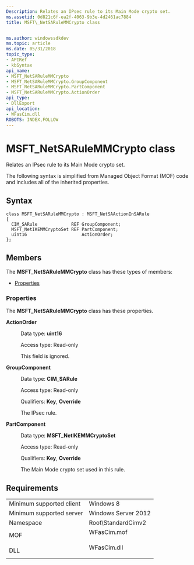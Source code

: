 ```yaml
---
Description: Relates an IPsec rule to its Main Mode crypto set.
ms.assetid: 0d821c6f-ea2f-4063-9b3e-4d2461ac7884
title: MSFT\_NetSARuleMMCrypto class


ms.author: windowssdkdev
ms.topic: article
ms.date: 05/31/2018
topic_type: 
- APIRef
- kbSyntax
api_name: 
- MSFT_NetSARuleMMCrypto
- MSFT_NetSARuleMMCrypto.GroupComponent
- MSFT_NetSARuleMMCrypto.PartComponent
- MSFT_NetSARuleMMCrypto.ActionOrder
api_type: 
- DllExport
api_location: 
- WFasCim.dll
ROBOTS: INDEX,FOLLOW
---
```


# MSFT\_NetSARuleMMCrypto class

Relates an IPsec rule to its Main Mode crypto set.

The following syntax is simplified from Managed Object Format (MOF) code and includes all of the inherited properties.

## Syntax

``` syntax
class MSFT_NetSARuleMMCrypto : MSFT_NetSAActionInSARule
{
  CIM_SARule             REF GroupComponent;
  MSFT_NetIKEMMCryptoSet REF PartComponent;
  uint16                     ActionOrder;
};
```

## Members

The **MSFT\_NetSARuleMMCrypto** class has these types of members:

-   [Properties](#properties)

### Properties

The **MSFT\_NetSARuleMMCrypto** class has these properties.

<dl> <dt>

**ActionOrder**
</dt> <dd> <dl> <dt>

Data type: **uint16**
</dt> <dt>

Access type: Read-only
</dt> </dl>

This field is ignored.

</dd> <dt>

**GroupComponent**
</dt> <dd> <dl> <dt>

Data type: **CIM\_SARule**
</dt> <dt>

Access type: Read-only
</dt> <dt>

Qualifiers: **Key**, **Override**
</dt> </dl>

The IPsec rule.

</dd> <dt>

**PartComponent**
</dt> <dd> <dl> <dt>

Data type: **MSFT\_NetIKEMMCryptoSet**
</dt> <dt>

Access type: Read-only
</dt> <dt>

Qualifiers: **Key**, **Override**
</dt> </dl>

The Main Mode crypto set used in this rule.

</dd> </dl>

## Requirements



|                                     |                                                                                        |
|-------------------------------------|----------------------------------------------------------------------------------------|
| Minimum supported client<br/> | Windows 8<br/>                                                                   |
| Minimum supported server<br/> | Windows Server 2012<br/>                                                         |
| Namespace<br/>                | Root\\StandardCimv2<br/>                                                         |
| MOF<br/>                      | <dl> <dt>WFasCim.mof</dt> </dl> |
| DLL<br/>                      | <dl> <dt>WFasCim.dll</dt> </dl> |



 

 




